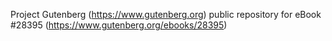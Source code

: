 Project Gutenberg (https://www.gutenberg.org) public repository for eBook #28395 (https://www.gutenberg.org/ebooks/28395)
